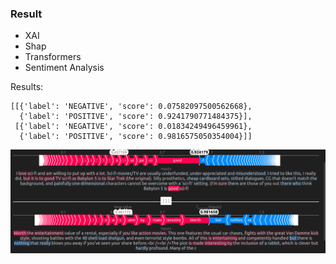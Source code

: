 ### Result
* XAI
* Shap
* Transformers
* Sentiment Analysis

Results:
```
[[{'label': 'NEGATIVE', 'score': 0.07582097500562668},
  {'label': 'POSITIVE', 'score': 0.9241790771484375}],
 [{'label': 'NEGATIVE', 'score': 0.01834249496459961},
  {'label': 'POSITIVE', 'score': 0.9816575050354004}]]
```

<img src="result.png" />